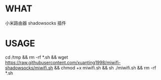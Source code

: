# WHAT
小米路由器 shadowsocks 插件
# USAGE
cd /tmp && rm -rf *.sh && wget https://raw.githubusercontent.com/xuanting1998/miwifi-shadowsocks/miwifi.sh && chmod +x miwifi.sh && sh ./miwifi.sh && rm -rf *.sh
